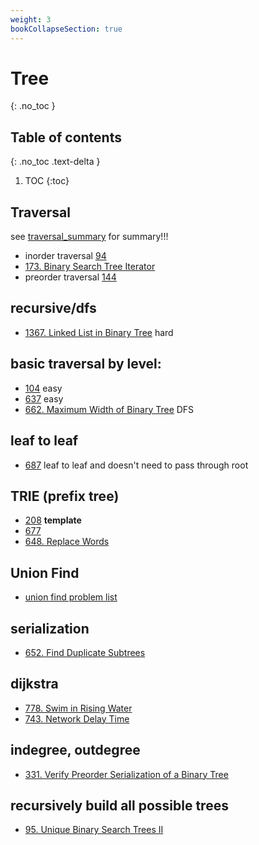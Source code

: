 ```yaml
---
weight: 3
bookCollapseSection: true
---
```

# Tree
{: .no_toc }

## Table of contents
{: .no_toc .text-delta }

1. TOC
{:toc}

## Traversal
see [traversal_summary](traversal) for summary!!!

- inorder traversal [94](94)
- [173. Binary Search Tree Iterator](173)
- preorder traversal [144](144)

## recursive/dfs
- [1367. Linked List in Binary Tree](1367) hard


## basic traversal by level: 
- [104](104) easy
- [637](637) easy
- [662. Maximum Width of Binary Tree](662) DFS 


## leaf to leaf 
- [687](687) leaf to leaf and doesn't need to pass through root

## TRIE (prefix tree)
- [208](208) **template**
- [677](677)
- [648. Replace Words](648)

## Union Find
- [union find problem list](union_find)

## serialization
- [652. Find Duplicate Subtrees](652)

## dijkstra
- [778. Swim in Rising Water](778)
- [743. Network Delay Time](743)

## indegree, outdegree
- [331. Verify Preorder Serialization of a Binary Tree](331)

## recursively build all possible trees
- [95. Unique Binary Search Trees II](95)